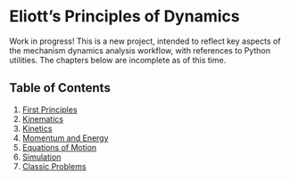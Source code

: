 # Eliott’s Principles of Dynamics

Work in progress! 
This is a new project, intended to reflect key aspects of the mechanism dynamics analysis workflow, with references to Python utilities.
The chapters below are incomplete as of this time. 

## Table of Contents
1. [First Principles](principles.ipynb)
2. [Kinematics](kinematics.ipynb)
3. [Kinetics](kinetics.ipynb)
4. [Momentum and Energy](momentumenergy.ipynb)
5. [Equations of Motion](equationsofmotion.ipynb)
6. [Simulation](simulation.ipynb)
7. [Classic Problems](classicproblems.ipynb)
